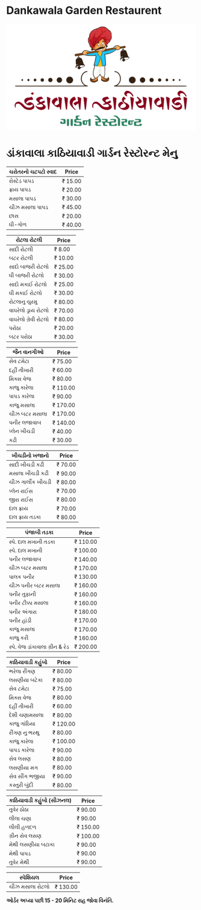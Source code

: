 # Dankawala Garden Restaurent

[![logo](files/logo.webp)][menu]

[menu]: https://mitulvaghamshi.github.io/Dankawala/ "Click to view menu."

# ડાંકાવાલા કાઠિયાવાડી ગાર્ડન રેસ્ટોરન્ટ મેનુ

| ચરોતરનો ચટપટો સ્વાદ | Price   |
| ------------------ | ------- |
| રોસ્ટેડ પાપડ         | ₹ 15.00 |
| ફ્રાય પાપડ          | ₹ 20.00 |
| મસાલા પાપડ         | ₹ 30.00 |
| ચીઝ મસાલા પાપડ     | ₹ 45.00 |
| છાસ                | ₹ 20.00 |
| ઘી-ગોળ             | ₹ 40.00 |

| રોટલા રોટલી       | Price   |
| ----------------- | ------- |
| સાદી રોટલી        | ₹ 8.00  |
| બટર રોટલી         | ₹ 10.00 |
| સાદો બાજરી રોટલો  | ₹ 25.00 |
| ઘી બાજરી રોટલો    | ₹ 30.00 |
| સાદો મકાઈ રોટલો   | ₹ 25.00 |
| ઘી મકાઈ રોટલો     | ₹ 30.00 |
| રોટલાનુ ચુરમુ        | ₹ 80.00 |
| વાઘરેલો ડ્રાય રોટલો | ₹ 70.00 |
| વાઘરેલો ગ્રેવી રોટલો | ₹ 80.00 |
| પરોઠા             | ₹ 20.00 |
| બટર પરોઠા         | ₹ 30.00 |

| જૈન વાનગીઓ     | Price    |
| ------------- | -------- |
| સેવ ટમેટા       | ₹ 75.00  |
| દહીં તીખારી    | ₹ 60.00  |
| મિક્સ વેજ       | ₹ 80.00  |
| કાજુ કારેલા     | ₹ 110.00 |
| પાપડ કારેલા    | ₹ 90.00  |
| કાજુ મસાલા     | ₹ 170.00 |
| ચીઝ બટર મસાલા | ₹ 170.00 |
| પનીર લજાવાબ   | ₹ 140.00 |
| પ્લેન ખીચડી     | ₹ 40.00  |
| કઢી           | ₹ 30.00  |

| ખીચડીનો ખજાનો    | Price   |
| ---------------- | ------- |
| સાદી ખીચડી કઢી   | ₹ 70.00 |
| મસાલા ખીચડી કઢી  | ₹ 90.00 |
| ચીઝ ગાર્લીક ખીચડી | ₹ 80.00 |
| પ્લેન રાઈસ         | ₹ 70.00 |
| જીરા રાઈસ        | ₹ 80.00 |
| દાલ ફ્રાય         | ₹ 70.00 |
| દાલ ફ્રાય તડકા    | ₹ 80.00 |

| પંજાબી તડકા                | Price    |
| ------------------------- | -------- |
| સ્પે. દાલ મખાની તડકા        | ₹ 110.00 |
| સ્પે. દાલ મખાની             | ₹ 100.00 |
| પનીર લજાવાબ               | ₹ 140.00 |
| ચીઝ બટર મસાલા             | ₹ 170.00 |
| પાલક પનીર                 | ₹ 130.00 |
| ચીઝ પનીર બટર મસાલા        | ₹ 160.00 |
| પનીર તુફાની                | ₹ 160.00 |
| પનીર ટીક્કા મસાલા          | ₹ 160.00 |
| પનીર અંગારા                | ₹ 180.00 |
| પનીર હાંડી                 | ₹ 170.00 |
| કાજુ મસાલા                 | ₹ 170.00 |
| કાજુ કરી                   | ₹ 160.00 |
| સ્પે. વેજ ડાંકાવાલા ગ્રીન & રેડ | ₹ 200.00 |

| કાઠિયાવાડી કહુંબો | Price    |
| --------------- | -------- |
| ભરેલા રીંગણ       | ₹ 80.00  |
| લસણીયા બટેકા     | ₹ 80.00  |
| સેવ ટમેટા         | ₹ 75.00  |
| મિક્સ વેજ         | ₹ 80.00  |
| દહીં તીખારી      | ₹ 60.00  |
| દેશી ચણામસાલા    | ₹ 80.00  |
| કાજુ ગાંઠિયા      | ₹ 120.00 |
| રીંગણ નુ ભરથુ      | ₹ 80.00  |
| કાજુ કારેલા       | ₹ 100.00 |
| પાપડ કારેલા      | ₹ 90.00  |
| સેવ લસણ          | ₹ 80.00  |
| લસણીયા મગ       | ₹ 80.00  |
| સેવ સીંગ ભજીયા    | ₹ 90.00  |
| કસ્તુરી બુંદી       | ₹ 80.00  |

| કાઠિયાવાડી કહુંબો (સીઝનલ) | Price    |
| ----------------------- | -------- |
| તુવેર ઠોઠા                | ₹ 90.00  |
| લીલા ચણા                | ₹ 90.00  |
| લીલી હળદળ               | ₹ 150.00 |
| ગ્રીન સેવ લસણ             | ₹ 100.00 |
| મેથી લસણીયા બટાકા        | ₹ 90.00  |
| મેથી પાપડ                | ₹ 90.00  |
| તુવેર મેથી                 | ₹ 90.00  |

| સ્પેશિયલ          | Price    |
| --------------- | -------- |
| ચીઝ મસાલા રોટલો | ₹ 130.00 |

**ઓર્ડર અપ્યા પછી 15 - 20 મિનિટ રાહ જોવા વિનંતિ.**
